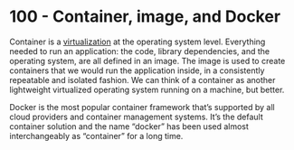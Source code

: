 # 100 - Container, image, and Docker

Container is a [virtualization](https://en.wikipedia.org/wiki/OS-level_virtualization) at the operating system level. Everything needed to run an application: the code, library dependencies, and the operating system, are all defined in an image. The image is used to create containers that we would run the application inside, in a consistently repeatable and isolated fashion. We can think of a container as another lightweight virtualized operating system running on a machine, but better.

Docker is the most popular container framework that’s supported by all cloud providers and container management systems. It’s the default container solution and the name “docker” has been used almost interchangeably as “container” for a long time.
